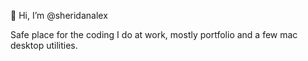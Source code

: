 👋 Hi, I’m @sheridanalex

Safe place for the coding I do at work, mostly portfolio and a few mac desktop utilities. 
